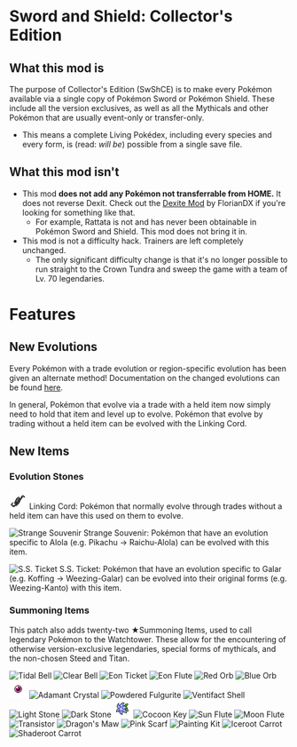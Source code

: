 # Sword and Shield: Collector's Edition

## What this mod is
The purpose of Collector's Edition (SwShCE) is to make every Pokémon available via a single copy of Pokémon Sword or Pokémon Shield. These include all the version exclusives, as well as all the Mythicals and other Pokémon that are usually event-only or transfer-only.
- This means a complete Living Pokédex, including every species and every form, is (read: *will be*) possible from a single save file.

## What this mod isn't
- This mod **does not add any Pokémon not transferrable from HOME.** It does not reverse Dexit. Check out the [Dexite Mod](https://gamebanana.com/mods/349303) by FlorianDX if you're looking for something like that.
  - For example, Rattata is not and has never been obtainable in Pokémon Sword and Shield. This mod does not bring it in.
- This mod is not a difficulty hack. Trainers are left completely unchanged.
  - The only significant difficulty change is that it's no longer possible to run straight to the Crown Tundra and sweep the game with a team of Lv. 70 legendaries.
 
# Features
## New Evolutions
Every Pokémon with a trade evolution or region-specific evolution has been given an alternate method! Documentation on the changed evolutions can be found [here](evo-changes.md). 

In general, Pokémon that evolve via a trade with a held item now simply need to hold that item and level up to evolve. Pokémon that evolve by trading without a held item can be evolved with the Linking Cord.

## New Items
### Evolution Stones

![Linking Cord](/ims/linking_cord.png) Linking Cord: Pokémon that normally evolve through trades without a held item can have this used on them to evolve.

![Strange Souvenir](https://github.com/msikma/pokesprite/blob/master/items-outline/other-item/strange-souvenir.png?raw=true) Strange Souvenir: Pokémon that have an evolution specific to Alola (e.g. Pikachu -> Raichu-Alola) can be evolved with this item.

![S.S. Ticket](https://github.com/msikma/pokesprite/blob/master/items-outline/key-item/ss-ticket.png?raw=true) S.S. Ticket: Pokémon that have an evolution specific to Galar (e.g. Koffing -> Weezing-Galar) can be evolved into their original forms (e.g. Weezing-Kanto) with this item.

 ### Summoning Items
 This patch also adds twenty-two ★Summoning Items, used to call legendary Pokémon to the Watchtower. These allow for the encountering of otherwise version-exclusive legendaries, special forms of mythicals, and the non-chosen Steed and Titan.

![Tidal Bell](https://github.com/msikma/pokesprite/blob/master/items-outline/key-item/tidal-bell.png?raw=true) 
![Clear Bell](https://github.com/msikma/pokesprite/blob/master/items-outline/key-item/clear-bell.png?raw=true) 
![Eon Ticket](https://github.com/msikma/pokesprite/blob/master/items-outline/key-item/eon-ticket.png?raw=true) 
![Eon Flute](https://github.com/msikma/pokesprite/blob/master/items-outline/key-item/eon-flute.png?raw=true) 
![Red Orb](https://github.com/msikma/pokesprite/blob/master/items-outline/hold-item/red-orb.png?raw=true) 
![Blue Orb](https://github.com/msikma/pokesprite/blob/master/items-outline/hold-item/blue-orb.png?raw=true)
![Lustrous Globe](/ims/lustrous_globe.png)
![Adamant Crystal](https://github.com/msikma/pokesprite/blob/master/items-outline/key-item/enigma-stone.png?raw=true)
![Powdered Fulgurite](https://github.com/msikma/pokesprite/blob/master/items-outline/valuable-item/shoal-salt.png?raw=true)
![Ventifact Shell](https://github.com/msikma/pokesprite/blob/master/items-outline/valuable-item/shoal-shell.png?raw=true)
![Light Stone](https://github.com/msikma/pokesprite/blob/master/items-outline/key-item/light-stone.png?raw=true)
![Dark Stone](https://github.com/msikma/pokesprite/blob/master/items-outline/key-item/dark-stone.png?raw=true)
![Forest Flower](/ims/forest_flower.png)
![Cocoon Key](https://github.com/msikma/pokesprite/blob/master/items-outline/key-item/secret-key-sinnoh.png?raw=true)
![Sun Flute](https://github.com/msikma/pokesprite/blob/master/items-outline/key-item/sun-flute.png?raw=true)
![Moon Flute](https://github.com/msikma/pokesprite/blob/master/items-outline/key-item/moon-flute.png?raw=true)
![Transistor](https://github.com/msikma/pokesprite/blob/master/items-outline/key-item/machine-part.png?raw=true)
![Dragon's Maw](https://github.com/msikma/pokesprite/blob/master/items-outline/key-item/dragon-skull.png?raw=true)
![Pink Scarf](https://github.com/msikma/pokesprite/blob/master/items-outline/scarf/pink.png?raw=true)
![Painting Kit](https://github.com/msikma/pokesprite/blob/master/items-outline/key-item/fashion-case.png?raw=true)
![Iceroot Carrot](https://github.com/msikma/pokesprite/blob/master/items-outline/key-item/iceroot-carrot.png?raw=true)
![Shaderoot Carrot](https://github.com/msikma/pokesprite/blob/master/items-outline/key-item/shaderoot-carrot.png?raw=true)